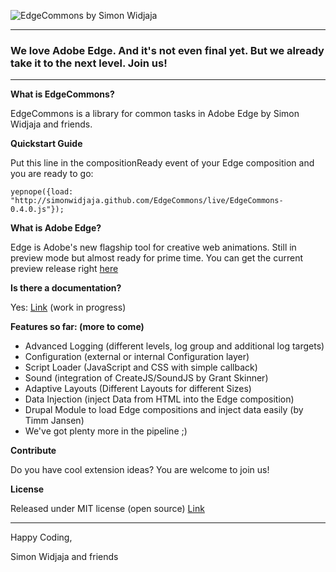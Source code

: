 ![EdgeCommons by Simon Widjaja](http://simonwidjaja.github.com/EdgeCommons/images/EdgeCommonsHeader.png)
***

### We love Adobe Edge. And it's not even final yet. But we already take it to the next level. Join us!

***

**What is EdgeCommons?**

EdgeCommons is a library for common tasks in Adobe Edge by Simon Widjaja and friends.

**Quickstart Guide**

Put this line in the compositionReady event of your Edge composition and you are ready to go:

``yepnope({load: "http://simonwidjaja.github.com/EdgeCommons/live/EdgeCommons-0.4.0.js"});``


**What is Adobe Edge?**

Edge is Adobe's new flagship tool for creative web animations. Still in preview mode but almost ready for prime time. You can get the current preview release right [here](http://labs.adobe.com/technologies/edge/)

**Is there a documentation?**

Yes: [Link](http://simonwidjaja.github.com/EdgeCommons/doc/) (work in progress)

**Features so far: (more to come)**

- Advanced Logging (different levels, log group and additional log targets)
- Configuration (external or internal Configuration layer)
- Script Loader (JavaScript and CSS with simple callback)
- Sound (integration of CreateJS/SoundJS by Grant Skinner)
- Adaptive Layouts (Different Layouts for different Sizes)
- Data Injection (inject Data from HTML into the Edge composition)
- Drupal Module to load Edge compositions and inject data easily (by Timm Jansen)
- We've got plenty more in the pipeline ;) 

**Contribute**

Do you have cool extension ideas? You are welcome to join us!

**License**

Released under MIT license (open source)
[Link](http://www.opensource.org/licenses/mit-license.html)

***

Happy Coding,

Simon Widjaja and friends